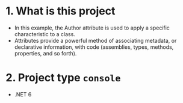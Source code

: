 # 1. What is this project

- In this example, the Author attribute is used to apply a specific characteristic to a class.
- Attributes provide a powerful method of associating metadata, or declarative information, with code (assemblies, types, methods, properties, and so forth).

# 2. Project type `console`

- .NET 6

